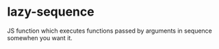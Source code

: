 # lazy-sequence
JS function which executes functions passed by arguments in sequence somewhen you want it.
